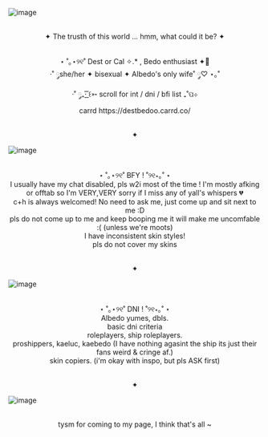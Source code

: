 ![image](https://github.com/user-attachments/assets/5455a2be-8026-452a-a4f1-3a43d6b079a9)
<p align="center">
<br> ✦ The trusth of this world ... hmm, what could it be? ✦
<p align="center">
<br> ⋆ ˚｡⋆୨୧˚ Dest or Cal ✧.* , Bedo enthusiast ✦🌻
<br> ·˚ ༘she/her ✦ bisexual ✦ Albedo's only wife˚ ༘♡ ⋆｡˚
<br> ·˚ ༘₊· ͟͟͞͞꒰➳ scroll for int / dni / bfi list ₊˚ପ⊹
<br> carrd https://destbedoo.carrd.co/
</p>

<p align="center">
<br> ✦

![image](https://github.com/user-attachments/assets/8eb4a3c7-6d52-446e-9700-86c9c6ce4fba)
<p align="center">
<br> ⋆ ˚｡⋆୨୧˚ BFY ! ˚୨୧⋆｡˚ ⋆
<br> I usually have my chat  disabled, pls w2i most of the time ! I'm mostly afking or offtab so I'm VERY,VERY sorry if I miss any of yall's whispers 💔
<br> c+h is always welcomed! No need to ask me, just come up and sit next to me :D
<br> pls do not come up to me and keep booping me it will make me uncomfable :( (unless we're moots)
<br> I have inconsistent skin styles!
<br> pls do not cover my skins

<p align="center">
<br> ✦

![image](https://github.com/user-attachments/assets/a2d27b1a-01c6-4dd9-95c5-dc7c76ef996e)
<p align="center">
<br> ⋆ ˚｡⋆୨୧˚ DNI ! ˚୨୧⋆｡˚ ⋆
<br> Albedo yumes, dbls.
<br> basic dni criteria 
<br> roleplayers, ship roleplayers.
<br> proshippers, kaeluc, kaebedo (I have nothing agasint the ship its just their fans weird & cringe af.)
<br> skin copiers. (i'm okay with inspo, but pls ASK first)

<p align="center">
<br> ✦

![image](https://github.com/user-attachments/assets/6ee2b45b-f7db-4c0a-8a86-245fc83fcb6f)
<p align="center">
<br> tysm for coming to my page, I think that's all ~
<!--
**Destbedo/destbedo** is a ✨ _special_ ✨ repository because its `README.md` (this file) appears on your GitHub profile.

Here are some ideas to get you started:

- 🔭 I’m currently working on ...
- 🌱 I’m currently learning ...
- 👯 I’m looking to collaborate on ...
- 🤔 I’m looking for help with ...
- 💬 Ask me about ...
- 📫 How to reach me: ...
- 😄 Pronouns: ...
- ⚡ Fun fact: ...
-->
